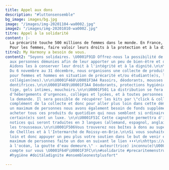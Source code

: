 ```yaml
---
title: Appel aux dons
description: "#luttonsensemble"
bg_image: images/bg.jpg
image: "/images/img-20201104-wa0002.jpg"
image2: "/images/img-20201010-wa0002.jpg"
titre: Appel à la solidarité
content: |-
  La précarité touche 500 millions de femmes dans le monde. En France, 1,7 millions de femmes sont touchées par la précarité menstruelle. Se protéger avec des tissus, du papier journal ou encore des mouchoirs menace la santé (risques d'irritations, infections).
  Pour les femmes, faire valoir leurs droits à la protection et à la dignité est fondamentale. Lutter contre la précarité menstruelle des femmes en difficulté et des étudiantes est l'une de nos actions tout au long de l'année. L'hygiène intime étant primordiale, l'association My Harmony fournit un kit pour les femmes touchées par la précarité en France ainsi que les étudiantes. Notre but: apporter un minimum de confort durant les menstruations.
titre2: My Harmony a besoin de vous.
content2: "Soyons solidaires. \U0001F91D Offrez-nous la possibilité de venir en aide
  aux personnes démunies afin de leur apporter un peu de bien-être et de réconfort.
  Aidons les à conserver leur droit à l'intégrité et à la dignité.\n\n\U0001F9F4\U0001FA92\U0001F9FC
  Du 6 novembre au 31 décembre, nous organisons une collecte de produits hygiéniques
  pour femmes et hommes en situation de précarité et/ou étudiant(e)s, lycéen(nes),
  collégien(nes).\n\n\U0001F468‍\U0001F3A4 Rasoirs, déodorants, mousses à raser, mouchoirs,
  dentifrices.\n\n\U0001F469‍\U0001F3A4 Déodorants, protections hygiéniques, cotons
  tige, gels intimes, mouchoirs.\n\n\U0001F501 La distribution se fera en centres
  d'hébergements d'urgences, collèges et lycées, et à toutes personnes qui en fera
  la demande. Il sera possible de récupérer les kits par \"click & collect\".\n\n✊En
  complément de la collecte et donc pour aller plus loin dans cette démarche et aider
  un maximum de personnes nous avons également besoin de fonds supplémentaires pour
  acheter tous ces produits du quotidien qui nous semblent si ordinaires et qui pour
  certain(e)s sont un luxe. \n\n\U0001F51C Cette cagnotte permettra d'imprimer les
  notices qui seront traduites en 3 langues (allemand, espagnol, anglais) et acheter
  les trousseaux.\n\n\U0001F506Vous trouverez nos boîtes à dons au supermarché Careffour
  de Chellles et à l'Intermarché de Roissy-en-Brie.\n\nSi vous souhaitez aller plus
  loin et donc appuyer un peu plus votre soutien dans le but de venir en aide à un
  maximum de personnes faite un don en suivant le lien ⬇️⬇️⬇️\n\nhttps://www.okpal.com/l-association-my-harmony-a-besoin-de-vous/?utm_campaign=01EMQZK8A2Y26AKKEPPKVB7S9T&utm_medium=campaign_success-okpuid_01EMQZJT8H5MJX1S3YYJ2RFASN-20201016&utm_source=share_directlink\n\n\U0001F4A7\"Unie
  à l'océan, la goutte d'eau demeure.\" - auteur(trice) inconnu(e)\U0001F30A\n\nOn
  compte sur vous \U0001F64F\U0001F3FC\n\n#solidarite #precaritemenstruelle #précarité
  #hygiène #doitàladignite #ensembleonestplusfort"

---
```

